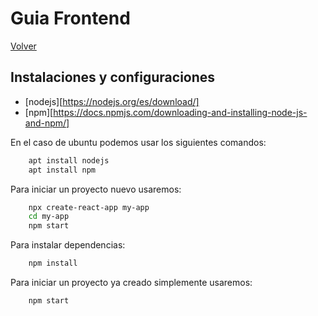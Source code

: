 # Guia Frontend

[Volver](https://github.com/Oscurt/software-ayudantia)

## Instalaciones y configuraciones

 - [nodejs][https://nodejs.org/es/download/]
 - [npm][https://docs.npmjs.com/downloading-and-installing-node-js-and-npm/]
 
En el caso de ubuntu podemos usar los siguientes comandos:

```sh
    apt install nodejs
    apt install npm
```

Para iniciar un proyecto nuevo usaremos:

```sh
    npx create-react-app my-app
    cd my-app
    npm start
```

Para instalar dependencias:

```sh
    npm install
```

Para iniciar un proyecto ya creado simplemente usaremos:

```sh
    npm start
```